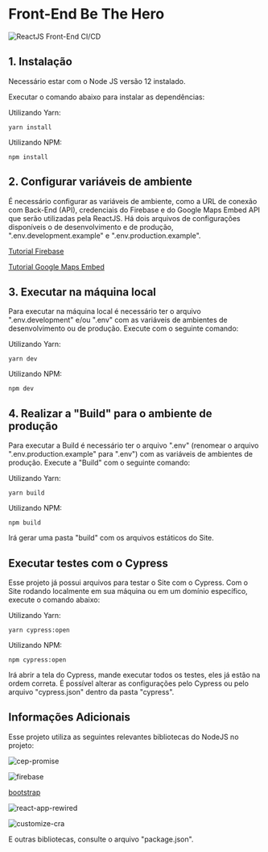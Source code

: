 # Front-End Be The Hero

![ReactJS Front-End CI/CD](https://github.com/NatanNMB15/semanaomnistack11/workflows/ReactJS%20Front-End%20CI/CD/badge.svg?branch=frontend)

## 1. Instalação

Necessário estar com o Node JS versão 12 instalado.

Executar o comando abaixo para instalar as dependências:

Utilizando Yarn:

```
yarn install
```

Utilizando NPM:

```
npm install
```

## 2. Configurar variáveis de ambiente

É necessário configurar as variáveis de ambiente, como a URL de conexão com Back-End (API), credenciais do Firebase e do Google Maps Embed API que serão utilizadas pela ReactJS. Há dois arquivos de configurações disponíveis o de desenvolvimento e de produção, ".env.development.example" e ".env.production.example".

<a href="https://firebase.google.com/docs/web/setup?hl=pt-br#aplicativos-node.js" target="_blank">Tutorial Firebase</a>

<a href="https://developers.google.com/maps/documentation/embed/get-api-key" target="_blank">Tutorial Google Maps Embed</a>

## 3. Executar na máquina local

Para executar na máquina local é necessário ter o arquivo ".env.development" e/ou ".env" com as variáveis de ambientes de desenvolvimento ou de produção. Execute com o seguinte comando:

Utilizando Yarn:

```
yarn dev
```

Utilizando NPM:

```
npm dev
```

## 4. Realizar a "Build" para o ambiente de produção

Para executar a Build é necessário ter o arquivo ".env" (renomear o arquivo ".env.production.example" para ".env") com as variáveis de ambientes de produção. Execute a "Build" com o seguinte comando:

Utilizando Yarn:

```
yarn build
```

Utilizando NPM:

```
npm build
```

Irá gerar uma pasta "build" com os arquivos estáticos do Site.

## Executar testes com o Cypress

Esse projeto já possui arquivos para testar o Site com o Cypress. Com o Site rodando localmente em sua máquina ou em um domínio específico, execute o comando abaixo:

Utilizando Yarn:

```
yarn cypress:open
```

Utilizando NPM:

```
npm cypress:open
```

Irá abrir a tela do Cypress, mande executar todos os testes, eles já estão na ordem correta. É possível alterar as configurações pelo Cypress ou pelo arquivo "cypress.json" dentro da pasta "cypress".

## Informações Adicionais

Esse projeto utiliza as seguintes relevantes bibliotecas do NodeJS no projeto:

![cep-promise](https://github.com/filipedeschamps/cep-promise)

![firebase](https://github.com/firebase/firebase-js-sdk)

<a href="https://getbootstrap.com/docs/4.0/getting-started/download/#npm" target="_blank">bootstrap</a>

![react-app-rewired](https://github.com/timarney/react-app-rewired)

![customize-cra](https://github.com/arackaf/customize-cra)

E outras bibliotecas, consulte o arquivo "package.json".
